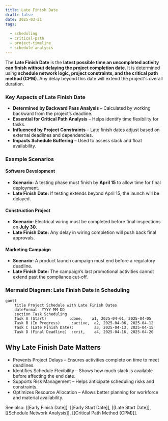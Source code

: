 ```yaml
---
title: Late Finish Date
draft: false
date: 2025-03-21
tags:
  
  - scheduling
  - critical-path
  - project-timeline
  - schedule-analysis
---
```


The **Late Finish Date** is the **latest possible time an uncompleted activity can finish without delaying the project completion date**. It is determined using **schedule network logic, project constraints, and the critical path method (CPM)**. Any delay beyond this date will extend the project's overall duration.

### **Key Aspects of Late Finish Date**
- **Determined by Backward Pass Analysis** – Calculated by working backward from the project’s deadline.
- **Essential for Critical Path Analysis** – Helps identify time flexibility for tasks.
- **Influenced by Project Constraints** – Late finish dates adjust based on external deadlines and dependencies.
- **Impacts Schedule Buffering** – Used to assess slack and float availability.

### **Example Scenarios**

#### **Software Development**
- **Scenario:** A testing phase must finish by **April 15** to allow time for final deployment.
- **Late Finish Date:** If testing extends beyond April 15, the launch will be delayed.

#### **Construction Project**
- **Scenario:** Electrical wiring must be completed before final inspections on **July 30**.
- **Late Finish Date:** Any delay in wiring completion will push back final approvals.

#### **Marketing Campaign**
- **Scenario:** A product launch campaign must end before a regulatory deadline.
- **Late Finish Date:** The campaign’s last promotional activities cannot extend past the compliance cut-off.

### **Mermaid Diagram: Late Finish Date in Scheduling**
```mermaid
gantt
    title Project Schedule with Late Finish Dates
    dateFormat  YYYY-MM-DD
    section Task Scheduling
    Task A (Start)          :done,    a1, 2025-04-01, 2025-04-05
    Task B (In Progress)     :active,  a2, 2025-04-06, 2025-04-12
    Task C (Late Finish Date):         a3, 2025-04-13, 2025-04-15
    Task D (Final Deadline)  :crit,    a4, 2025-04-16, 2025-04-20
```

## Why Late Finish Date Matters

- Prevents Project Delays – Ensures activities complete on time to meet deadlines.
- Identifies Schedule Flexibility – Shows how much slack is available before affecting the end date.
- Supports Risk Management – Helps anticipate scheduling risks and constraints.
- Optimizes Resource Allocation – Allows better planning for workforce and material availability.

See also: [[Early Finish Date]], [[Early Start Date]], [[Late Start Date]], [[Schedule Network Analysis]], [[Critical Path Method (CPM)]].